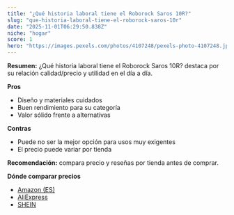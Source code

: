 ```yaml
---
title: "¿Qué historia laboral tiene el Roborock Saros 10R?"
slug: "que-historia-laboral-tiene-el-roborock-saros-10r"
date: "2025-11-01T06:29:50.838Z"
niche: "hogar"
score: 1
hero: "https://images.pexels.com/photos/4107248/pexels-photo-4107248.jpeg?auto=compress&cs=tinysrgb&fit=crop&h=627&w=1200&auto=compress&cs=tinysrgb&w=1200&h=675&fit=crop"
---
```


**Resumen:** ¿Qué historia laboral tiene el Roborock Saros 10R? destaca por su relación calidad/precio y utilidad en el día a día.

**Pros**
- Diseño y materiales cuidados
- Buen rendimiento para su categoría
- Valor sólido frente a alternativas

**Contras**
- Puede no ser la mejor opción para usos muy exigentes
- El precio puede variar por tienda

**Recomendación:** compara precio y reseñas por tienda antes de comprar.

**Dónde comparar precios**
- [Amazon (ES)](https://www.amazon.es/s?k=%C2%BFQu%C3%A9%20historia%20laboral%20tiene%20el%20Roborock%20Saros%2010R%3F&tag=teknovashop25-21)
- [AliExpress](https://www.aliexpress.com/wholesale?SearchText=%C2%BFQu%C3%A9%20historia%20laboral%20tiene%20el%20Roborock%20Saros%2010R%3F)
- [SHEIN](https://www.shein.com/pdsearch/%C2%BFQu%C3%A9%20historia%20laboral%20tiene%20el%20Roborock%20Saros%2010R%3F)